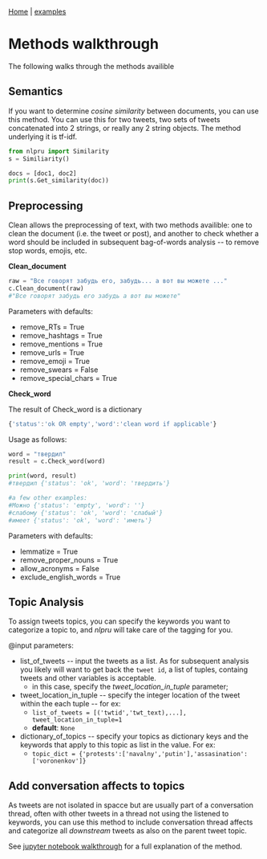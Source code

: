 [Home](../README.md) | [examples](../examples/README.md)

# Methods walkthrough

The following walks through the methods availible

## Semantics

If you want to determine *cosine similarity* between documents, you can use this method. You can use this for two tweets, two sets of tweets concatenated into 2 strings, or really any 2 string objects. The method underlying it is tf-idf.

```python
from nlpru import Similarity
s = Similiarity()

docs = [doc1, doc2]
print(s.Get_similarity(doc))
```

## Preprocessing

Clean allows the preprocessing of text, with two methods availible: one to clean the document (i.e. the tweet or post), and another to check whether a word should be included in subsequent bag-of-words analysis -- to remove stop words, emojis, etc.

**Clean_document**
```python
raw = "Все говорят забудь его, забудь... а вот вы можете ..."
c.Clean_document(raw)
#"Все говорят забудь его забудь а вот вы можете"
```
Parameters with defaults:
* remove_RTs = True
* remove_hashtags = True
* remove_mentions = True
* remove_urls = True
* remove_emoji = True
* remove_swears = False
* remove_special_chars = True


**Check_word**

The result of Check_word is a dictionary 
```javascript
{'status':'ok OR empty','word':'clean word if applicable'}
```

Usage as follows:
```python
word = "твердил"
result = c.Check_word(word)

print(word, result)
#твердил {'status': 'ok', 'word': 'твердить'}

#a few other examples:
#Можно {'status': 'empty', 'word': ''}
#слабому {'status': 'ok', 'word': 'слабый'}
#имеет {'status': 'ok', 'word': 'иметь'}
```
Parameters with defaults:
* lemmatize = True 
* remove_proper_nouns = True
* allow_acronyms = False 
* exclude_english_words = True

## Topic Analysis

To assign tweets topics, you can specify the keywords you want to categorize a topic to, and *nlpru* will take care of the tagging for you. 

@input parameters:
* list_of_tweets -- input the tweets as a list. As for subsequent analysis you likely will want to get back the `tweet id`, a list of tuples, containg tweets and other variables is acceptable. 
    * in this case, specify the *tweet_location_in_tuple* parameter;
* tweet_location_in_tuple -- specify the integer location of the tweet within the each tuple -- for ex:
    * `list_of_tweets = [('twtid','twt_text),...], tweet_location_in_tuple=1`
    * **default**: `None`
* dictionary_of_topics -- specify your topics as dictionary keys and the keywords that apply to this topic as list in the value. For ex:
    * `topic_dict = {'protests':['navalny','putin'],'assasination':['voronenkov']}`

## Add conversation affects to topics

As tweets are not isolated in spacce but are usually part of a conversation thread, often with other tweets in a thread not using the listened to keywords, you can use this method to include conversation thread affects and categorize all *downstream* tweets as also on the parent tweet topic. 
    
See [jupyter notebook walkthrough](../examples/Categorizing_by_topic_using_conversation_threads.ipynb) for a full explanation of the method.